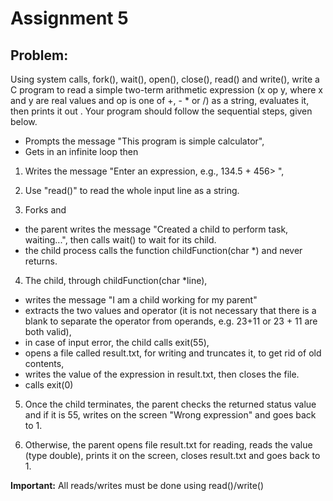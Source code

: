 # Assignment 5

## Problem:

Using system calls, fork(), wait(), open(), close(), read() and write(), write a C program to read a simple two-term arithmetic expression (x op y, where x and y are real values and op is one of +, - * or /) as a string, evaluates it, then prints it out . Your program should follow the sequential steps, given below.

* Prompts the message "This program is simple calculator",
* Gets in an infinite loop then
1. Writes the message "Enter an expression, e.g., 134.5 + 456> ",

2. Use "read()" to read the whole input line as a string.

3. Forks and
- the parent writes the message "Created a child to perform task, waiting...", then calls wait() to wait for its child.
- the child process calls the function childFunction(char *) and never returns.

4. The child, through childFunction(char *line),
- writes the message "I am a child working for my parent"
- extracts the two values and operator (it is not necessary that there is a blank to separate the operator from operands, e.g. 23+11 or 23 + 11 are both valid),
- in case of input error, the child calls exit(55),
- opens a file called result.txt, for writing and truncates it, to get rid of old contents,
- writes the value of the expression in result.txt, then closes the file.
- calls exit(0)

5. Once the child terminates, the parent checks the returned status value and if it is 55, writes on the screen "Wrong expression" and goes back to 1.

6. Otherwise, the parent opens file result.txt for reading, reads the value (type double), prints it on the screen, closes result.txt and goes back to 1.

**Important:** All reads/writes must be done using read()/write()